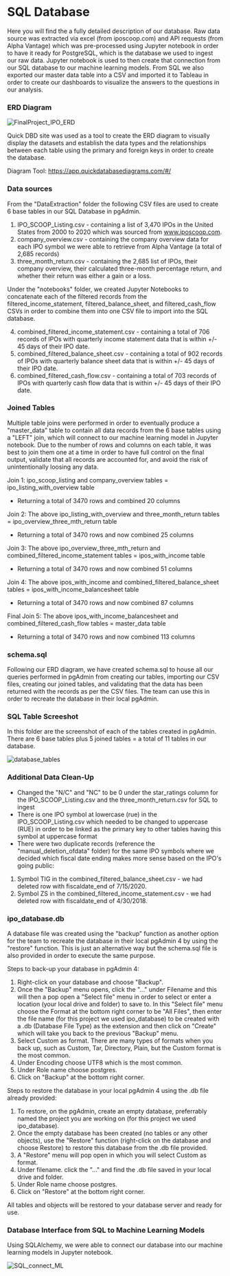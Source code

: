# SQL Database

Here you will find the a fully detailed description of our database. Raw data source was extracted via excel (from iposcoop.com) and API requests (from Alpha Vantage) which was pre-processed using Jupyter notebook in order to have it ready for PostgreSQL, which is the database we used to ingest our raw data. Jupyter notebook is used to then create that connection from our SQL database to our machine learning models. From SQL we also exported our master data table into a CSV and imported it to Tableau in order to create our dashboards to visualize the answers to the questions in our analysis.

### ERD Diagram

![FinalProject_IPO_ERD](https://github.com/reinalim/FinalProject_IPO/blob/Sub-branch/SQL/SQL/FinalProject_IPO_ERD.png)


Quick DBD site was used as a tool to create the ERD diagram to visually display the datasets and establish the data types and the relationships between each table using the primary and foreign keys in order to create the database.

Diagram Tool: https://app.quickdatabasediagrams.com/#/

### Data sources 

From the "DataExtraction" folder the following CSV files are used to create 6 base tables in our SQL Database in pgAdmin.

1. IPO_SCOOP_Listing.csv - containing a list of 3,470 IPOs in the United States from 2000 to 2020 which was sourced from www.iposcoop.com.
2. company_overview.csv - containing the company overview data for each IPO symbol we were able to retrieve from Alpha Vantage (a total of 2,685 records)
3. three_month_return.csv - containing the 2,685 list of IPOs, their company overview, their calculated three-month percentage return, and whether their return was either a gain or a loss.

Under the "notebooks" folder, we created Jupyter Notebooks to concatenate each of the filtered records from the filtered_income_statement,  filtered_balance_sheet, and filtered_cash_flow CSVs in order to combine them into one CSV file to import into the SQL database.

4. combined_filtered_income_statement.csv - containing a total of 706 records of IPOs with quarterly income statement data that is within +/- 45 days of their IPO date.
5. combined_filtered_balance_sheet.csv - containing a total of 902 records of IPOs with quarterly balance sheet data that is within +/- 45 days of their IPO date.
6. combined_filtered_cash_flow.csv - containing a total of 703 records of IPOs with quarterly cash flow data that is within +/- 45 days of their IPO date.

### Joined Tables

Multiple table joins were performed in order to eventually produce a "master_data" table to contain all data records from the 6 base tables using a "LEFT" join, which will connect to our machine learning model in Jupyter notebook. Due to the number of rows and columns on each table, it was best to join them one at a time in order to have full control on the final output, validate that all records are accounted for, and avoid the risk of unintentionally loosing any data.

Join 1: ipo_scoop_listing and company_overview tables = ipo_listing_with_overview table
- Returning a total of 3470 rows and combined 20 columns

Join 2: The above ipo_listing_with_overview and three_month_return tables = ipo_overview_three_mth_return table
- Returning a total of 3470 rows and now combined 25 columns

Join 3: The above ipo_overview_three_mth_return and combined_filtered_income_statement tables = ipos_with_income table
- Returning a total of 3470 rows and now combined 51 columns

Join 4: The above ipos_with_income and combined_filtered_balance_sheet tables = ipos_with_income_balancesheet table
- Returning a total of 3470 rows and now combined 87 columns

Final Join 5: The above ipos_with_income_balancesheet and combined_filtered_cash_flow tables = master_data table
- Returning a total of 3470 rows and now combined 113 columns

### schema.sql

Following our ERD diagram, we have created schema.sql to house all our queries performed in pgAdmin from creating our tables, importing our CSV files, creating our joined tables, and validating that the data has been returned with the records as per the CSV files. The team can use this in order to recreate the database in their local pgAdmin.

### SQL Table Screeshot

In this folder are the screenshot of each of the tables created in pgAdmin. 
There are 6 base tables plus 5 joined tables = a total of 11 tables in our database.

![database_tables](https://github.com/reinalim/FinalProject_IPO/blob/Sub-branch/SQL/SQL/SQL_Table_Screenshot/database_tables.png)


### Additional Data Clean-Up

- Changed the "N/C" and "NC" to be 0 under the star_ratings column for the IPO_SCOOP_Listing.csv and the three_month_return.csv for SQL to ingest
- There is one IPO symbol at lowercase (rue) in the IPO_SCOOP_Listing.csv which needed to be changed to uppercase (RUE) in order to be linked as the primary key to other tables having this symbol at uppercase format
- There were two duplicate records (reference the "manual_deletion_ofdata" folder) for the same IPO symbols where we decided which fiscal date ending makes more sense based on the IPO's going public:
1. Symbol TIG in the combined_filtered_balance_sheet.csv - we had deleted row with fiscaldate_end of 7/15/2020.
2. Symbol ZS in the combined_filtered_income_statement.csv - we had deleted row with fiscaldate_end of 4/30/2018.

### ipo_database.db

A database file was created using the "backup" function as another option for the team to recreate the database in their local pgAdmin 4 by using the "restore" function. This is just an alternative way but the schema.sql file is also provided in order to execute the same purpose.

Steps to back-up your database in pgAdmin 4:
1. Right-click on your database and choose "Backup".
2. Once the "Backup" menu opens, click the "..." under Filename and this will then a pop open a "Select file" menu in order to select or enter a location (your local drive and folder) to save to. In this "Select file" menu choose the Format at the bottom right corner to be "All Files", then enter the file name (for this project we used ipo_database) to be created with a .db (Database File Type) as the extension and then click on "Create" which will take you back to the previous "Backup" menu.
3. Select Custom as format. There are many types of formats when you back up, such as Custom, Tar, Directory, Plain, but the Custom format is the most common.
4. Under Encoding choose UTF8 which is the most common.
5. Under Role name choose postgres.
6. Click on "Backup" at the bottom right corner.

Steps to restore the database in your local pgAdmin 4 using the .db file already provided:
1. To restore, on the pgAdmin, create an empty database, preferrably named the project you are working on (for this project we used ipo_database).
2. Once the empty database has been created (no tables or any other objects), use the "Restore" function (right-click on the database and choose Restore) to restore this database from the .db file provided.
3. A "Restore" menu will pop open in which you will select Custom as format.
4. Under filename. click the "..." and find the .db file saved in your local drive and folder.
5. Under Role name choose postgres.
6. Click on "Restore" at the bottom right corner.

All tables and objects will be restored to your database server and ready for use.

### Database Interface from SQL to Machine Learning Models

Using SQLAlchemy, we were able to connect our database into our machine learning models in Jupyter notebook.

![SQL_connect_ML]()
